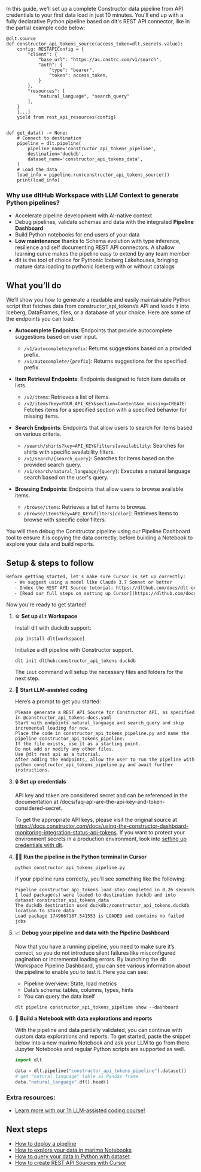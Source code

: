 In this guide, we'll set up a complete Constructor data pipeline from API credentials to your first data load in just 10 minutes. You'll end up with a fully declarative Python pipeline based on dlt's REST API connector, like in the partial example code below:

```python-outcome
@dlt.source
def constructor_api_tokens_source(access_token=dlt.secrets.value):
    config: RESTAPIConfig = {
        "client": {
            "base_url": "https://ac.cnstrc.com/v1/search",
            "auth": {
                "type": "bearer",
                "token": access_token,
            }
        },
        "resources": [
            "natural_language", "search_query"
        ],
    }
    [...]
    yield from rest_api_resources(config)


def get_data() -> None:
    # Connect to destination
    pipeline = dlt.pipeline(
        pipeline_name='constructor_api_tokens_pipeline',
        destination='duckdb',
        dataset_name='constructor_api_tokens_data', 
    )
    # Load the data
    load_info = pipeline.run(constructor_api_tokens_source())
    print(load_info) 
```

### Why use dltHub Workspace with LLM Context to generate Python pipelines?

- Accelerate pipeline development with AI-native context
- Debug pipelines, validate schemas and data with the integrated **Pipeline Dashboard**
- Build Python notebooks for end users of your data
- **Low maintenance** thanks to Schema evolution with type inference, resilience and self documenting REST API connectors. A shallow learning curve makes the pipeline easy to extend by any team member
- dlt is the tool of choice for Pythonic Iceberg Lakehouses, bringing mature data loading to pythonic Iceberg with or without catalogs

## What you’ll do

We’ll show you how to generate a readable and easily maintainable Python script that fetches data from constructor_api_tokens’s API and loads it into Iceberg, DataFrames, files, or a database of your choice. Here are some of the endpoints you can load:

- **Autocomplete Endpoints**: Endpoints that provide autocomplete suggestions based on user input.
  - `/v1/autocomplete/prefix`: Returns suggestions based on a provided prefix.
  - `/v1/autocomplete/{prefix}`: Returns suggestions for the specified prefix.

- **Item Retrieval Endpoints**: Endpoints designed to fetch item details or lists.
  - `/v2/items`: Retrieves a list of items.
  - `/v2/items?key=YOUR_API_KEY&section=Content&on_missing=CREATE`: Fetches items for a specified section with a specified behavior for missing items.

- **Search Endpoints**: Endpoints that allow users to search for items based on various criteria.
  - `/search/shirts?key=API_KEY&filters[availability`: Searches for shirts with specific availability filters.
  - `/v1/search/{search_query}`: Searches for items based on the provided search query.
  - `/v1/search/natural_language/{query}`: Executes a natural language search based on the user's query.

- **Browsing Endpoints**: Endpoints that allow users to browse available items.
  - `/browse/items`: Retrieves a list of items to browse.
  - `/browse/items?key=API_KEY&filters[color]`: Retrieves items to browse with specific color filters.

You will then debug the Constructor pipeline using our Pipeline Dashboard tool to ensure it is copying the data correctly, before building a Notebook to explore your data and build reports.

## Setup & steps to follow

```default
Before getting started, let's make sure Cursor is set up correctly:
   - We suggest using a model like Claude 3.7 Sonnet or better
   - Index the REST API Source tutorial: https://dlthub.com/docs/dlt-ecosystem/verified-sources/rest_api/ and add it to context as **@dlt rest api**
   - [Read our full steps on setting up Cursor](https://dlthub.com/docs/dlt-ecosystem/llm-tooling/cursor-restapi#23-configuring-cursor-with-documentation)
```

Now you're ready to get started!

1. ⚙️ **Set up `dlt` Workspace**
    
    Install dlt with duckdb support:
    ```shell
    pip install dlt[workspace]
    ```

    Initialize a dlt pipeline with Constructor support.
    ```shell
    dlt init dlthub:constructor_api_tokens duckdb
    ```

    The `init` command will setup the necessary files and folders for the next step.
    
2. 🤠 **Start LLM-assisted coding**
    
    Here’s a prompt to get you started:
    
    ```prompt
    Please generate a REST API Source for Constructor API, as specified in @constructor_api_tokens-docs.yaml 
    Start with endpoints natural_language and search_query and skip incremental loading for now. 
    Place the code in constructor_api_tokens_pipeline.py and name the pipeline constructor_api_tokens_pipeline. 
    If the file exists, use it as a starting point. 
    Do not add or modify any other files. 
    Use @dlt rest api as a tutorial. 
    After adding the endpoints, allow the user to run the pipeline with python constructor_api_tokens_pipeline.py and await further instructions.
    ```

    
3. 🔒 **Set up credentials** 
    
    API key and token are considered secret and can be referenced in the documentation at /docs/faq-api-are-the-api-key-and-token-considered-secret.
    
    To get the appropriate API keys, please visit the original source at https://docs.constructor.com/docs/using-the-constructor-dashboard-monitoring-integration-status-api-tokens.
    If you want to protect your environment secrets in a production environment, look into [setting up credentials with dlt](https://dlthub.com/docs/walkthroughs/add_credentials).
    
4. 🏃‍♀️ **Run the pipeline in the Python terminal in Cursor**
    
    ```shell
    python constructor_api_tokens_pipeline.py
    ```
    
    If your pipeline runs correctly, you’ll see something like the following:
    
    ```shell
    Pipeline constructor_api_tokens load step completed in 0.26 seconds
    1 load package(s) were loaded to destination duckdb and into dataset constructor_api_tokens_data
    The duckdb destination used duckdb:/constructor_api_tokens.duckdb location to store data
    Load package 1749667187.541553 is LOADED and contains no failed jobs
    ```
    
5. 📈 **Debug your pipeline and data with the Pipeline Dashboard**

    Now that you have a running pipeline, you need to make sure it’s correct, so you do not introduce silent failures like misconfigured pagination or incremental loading errors. By launching the dlt Workspace Pipeline Dashboard, you can see various information about the pipeline to enable you to test it. Here you can see:
    - Pipeline overview: State, load metrics
    - Data’s schema: tables, columns, types, hints
    - You can query the data itself
    
    ```shell
    dlt pipeline constructor_api_tokens_pipeline show --dashboard
    ```
    
6. 🐍 **Build a Notebook with data explorations and reports**

    With the pipeline and data partially validated, you can continue with custom data explorations and reports. To get started, paste the snippet below into a new marimo Notebook and ask your LLM to go from there. Jupyter Notebooks and regular Python scripts are supported as well.

    
    ```python
    import dlt

   data = dlt.pipeline("constructor_api_tokens_pipeline").dataset()
   # get "natural_language" table as Pandas frame
   data."natural_language".df().head()
    ```

### Extra resources:

- [Learn more with our 1h LLM-assisted coding course!](https://www.youtube.com/watch?v=GGid70rnJuM)

## Next steps

- [How to deploy a pipeline](https://dlthub.com/docs/walkthroughs/deploy-a-pipeline)
- [How to explore your data in marimo Notebooks](https://dlthub.com/docs/general-usage/dataset-access/marimo)
- [How to query your data in Python with dataset](https://dlthub.com/docs/general-usage/dataset-access/dataset)
- [How to create REST API Sources with Cursor](https://dlthub.com/docs/dlt-ecosystem/llm-tooling/cursor-restapi)
